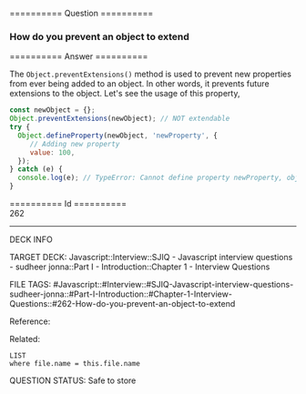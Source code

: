 ========== Question ==========  

### How do you prevent an object to extend  

========== Answer ==========  

The `Object.preventExtensions()` method is used to prevent new properties from
ever being added to an object. In other words, it prevents future extensions to
the object. Let's see the usage of this property,

```javascript
const newObject = {};
Object.preventExtensions(newObject); // NOT extendable
try {
  Object.defineProperty(newObject, 'newProperty', {
     // Adding new property
     value: 100,
  });
} catch (e) {
  console.log(e); // TypeError: Cannot define property newProperty, object is not extensible
}
```

========== Id ==========  
262

---

DECK INFO

TARGET DECK: Javascript::Interview::SJIQ - Javascript interview questions - sudheer jonna::Part I - Introduction::Chapter 1 - Interview Questions

FILE TAGS: #Javascript::#Interview::#SJIQ-Javascript-interview-questions-sudheer-jonna::#Part-I-Introduction::#Chapter-1-Interview-Questions::#262-How-do-you-prevent-an-object-to-extend

Reference:

Related:

```dataview
LIST
where file.name = this.file.name
```

QUESTION STATUS: Safe to store
